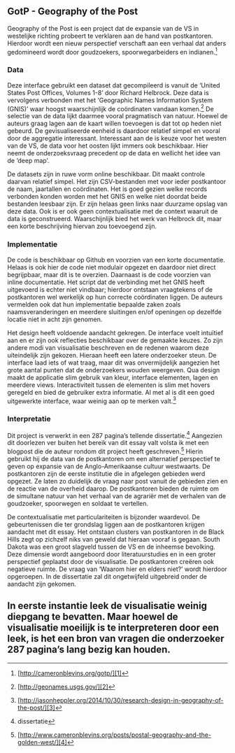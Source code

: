 ## GotP - Geography of the Post

Geography of the Post is een project dat de expansie van de VS in westelijke richting probeert te verklaren aan de hand van postkantoren. Hierdoor wordt een nieuw perspectief verschaft aan een verhaal dat anders gedomineerd wordt door goudzoekers, spoorwegarbeiders en indianen.[^1]

### Data

Deze interface gebruikt een dataset dat gecompileerd is vanuit de ‘United States Post Offices, Volumes 1-8’ door Richard Helbrock. Deze data is vervolgens verbonden met het ‘Geographic Names Information System (GNIS)’ waar hoogst waarschijnlijk de coördinaten vandaan komen.[^2] De selectie van de data lijkt daarmee vooral pragmatisch van natuur. Hoewel de auteurs graag lagen aan de kaart willen toevoegen is dat tot op heden niet gebeurd. De gevisualiseerde eenheid is daardoor relatief simpel en vooral door de aggregatie interessant. Interessant aan de is keuze voor het westen van de VS, de data voor het oosten lijkt immers ook beschikbaar. Hier neemt de onderzoeksvraag precedent op de data en wellicht het idee van de ‘deep map’.

De datasets zijn in ruwe vorm online beschikbaar. Dit maakt controle daarvan relatief simpel. Het zijn CSV-bestanden met voor ieder postkantoor de naam, jaartallen en coördinaten. Het is goed gezien welke records verbonden konden worden met het GNIS en welke niet doordat beide bestanden leesbaar zijn. Er zijn helaas geen links naar duurzame opslag van deze data. Ook is er ook geen contextualisatie met de context waaruit de data is geconstrueerd. Waarschijnlijk bied het werk van Helbrock dit, maar een korte beschrijving hiervan zou toevoegend zijn.

### Implementatie

De code is beschikbaar op Github en voorzien van een korte documentatie. Helaas is ook hier de code niet modulair opgezet en daardoor niet direct begrijpbaar, maar dit is te overzien. Daarnaast is de code voorzien van inline documentatie. Het script dat de verbinding met het GNIS heeft uitgevoerd is echter niet vindbaar; hierdoor ontstaan vraagtekens of de postkantoren wel werkelijk op hun correcte coördinaten liggen. De auteurs vermelden ook dat hun implementatie bepaalde zaken zoals naamsveranderingen en meerdere sluitingen en/of openingen op dezelfde locatie niet in acht zijn genomen. 

Het design heeft voldoende aandacht gekregen. De interface voelt   intuïtief aan en er zijn ook reflecties beschikbaar over de gemaakte keuzes. Zo zijn andere modi van visualisatie beschreven en de redenen waarom deze uiteindelijk zijn gekozen. Hieraan heeft een latere onderzoeker steun. De interface laad iets of wat traag, maar dit was onvermijdelijk aangezien het grote aantal punten dat de onderzoekers wouden weergeven. Qua design  maakt de applicatie slim gebruik van kleur, interface elementen, lagen en meerdere views. Interactiviteit tussen de elementen is slim met hovers geregeld en bied de gebruiker extra informatie. Al met al is dit een goed uitgewerkte interface, waar weinig aan op te merken valt.[^3]

### Interpretatie

Dit project is verwerkt in een 287 pagina’s tellende dissertatie.[^4] Aangezien dit doorlezen ver buiten het bereik van dit essay valt volsta ik met een blogpost die de auteur rondom dit project heeft geschreven.[^5] Hierin gebruikt hij de data van de postkantoren om een alternatief perspectief te geven op expansie van de Anglo-Amerikaanse cultuur westwaarts. De postkantoren zijn de eerste institutie die in afgelegen gebieden werd opgezet. Ze laten zo duidelijk de vraag naar post vanuit de gebieden zien en de reactie van de overheid daarop. De postkantoren bieden de ruimte om de simultane natuur van het verhaal van de agrariër met de verhalen van de goudzoeker, spoorwegen en soldaat te vertellen.

De contextualisatie met particulariteiten is bijzonder waardevol. De gebeurtenissen die ter grondslag liggen aan de postkantoren krijgen aandacht met dit essay. Het ontstaan clusters van postkantoren in de Black Hills zegt op zichzelf niks van geweld dat hieraan vooraf is gegaan. South Dakota was een groot slagveld tussen de VS en de inheemse bevolking. Deze dimensie wordt aangeboord door literatuurstudies en in een groter perspectief geplaatst door de visualisatie. De postkantoren creëren ook negatieve ruimte. De vraag van ‘Waarom hier en elders niet?’ wordt hierdoor opgeroepen. In de dissertatie zal dit ongetwijfeld uitgebreid onder de aandacht zijn gekomen. 

In eerste instantie leek de visualisatie weinig diepgang te bevatten. Maar hoewel de visualisatie moeilijk is te interpreteren door een leek, is het een bron van vragen die onderzoeker 287 pagina’s lang bezig kan houden.
---- 

[^1]:	[http://cameronblevins.org/gotp/][1]

[^2]:	[http://geonames.usgs.gov/][2]

[^3]:	[http://jasonheppler.org/2014/10/30/research-design-in-geography-of-the-post/][3]

[^4]:	dissertatie

[^5]:	[http://www.cameronblevins.org/posts/postal-geography-and-the-golden-west/][4]

[1]:	http://cameronblevins.org/gotp/
[2]:	http://geonames.usgs.gov/
[3]:	http://jasonheppler.org/2014/10/30/research-design-in-geography-of-the-post/
[4]:	http://www.cameronblevins.org/posts/postal-geography-and-the-golden-west/